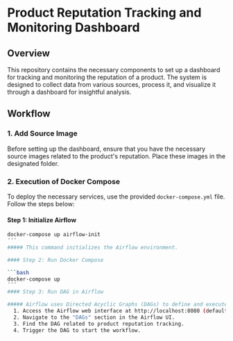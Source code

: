 # Product Reputation Tracking and Monitoring Dashboard

## Overview

This repository contains the necessary components to set up a dashboard for tracking and monitoring the reputation of a product. The system is designed to collect data from various sources, process it, and visualize it through a dashboard for insightful analysis.

## Workflow

### 1. Add Source Image

Before setting up the dashboard, ensure that you have the necessary source images related to the product's reputation. Place these images in the designated folder.

### 2. Execution of Docker Compose

To deploy the necessary services, use the provided `docker-compose.yml` file. Follow the steps below:

#### Step 1: Initialize Airflow

```bash
docker-compose up airflow-init
´´´
##### This command initializes the Airflow environment.

#### Step 2: Run Docker Compose

```bash
docker-compose up
´´´
#### Step 3: Run DAG in Airflow

##### Airflow uses Directed Acyclic Graphs (DAGs) to define and execute workflows. To run the DAG for product reputation tracking, follow these steps:
  1. Access the Airflow web interface at http://localhost:8080 (default credentials: username - airflow, password - airflow).
  2. Navigate to the "DAGs" section in the Airflow UI.
  3. Find the DAG related to product reputation tracking.
  4. Trigger the DAG to start the workflow.



